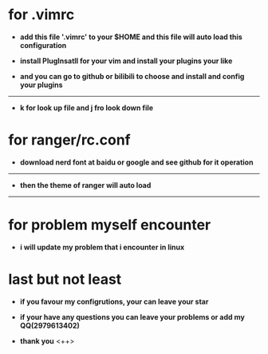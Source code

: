# for .vimrc
- **add this file '.vimrc' to your $HOME and this file will auto load this configuration** 

- **install PlugInsatll for your vim and install your plugins your like** 

- **and you can go to github or bilibili to choose and install and config your plugins** 
---

- **k for look up file and j fro look down file** 

# for ranger/rc.conf
- **download nerd font at baidu or google and see github for it operation** 
---

- **then the theme of ranger will auto load** 
---

# for problem myself encounter
- **i will update my problem that i encounter in linux** 

# last but not least
- **if you favour my configrutions, your can leave your star** 

- **if your have any questions you can leave your problems or add my QQ(2979613402)**

- **thank you** <++> 
